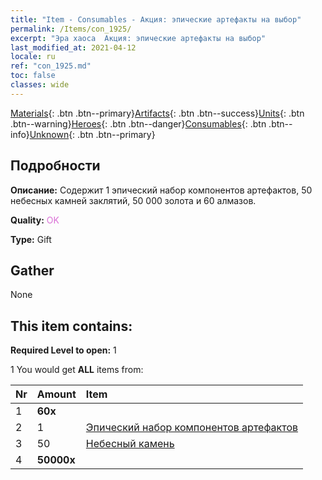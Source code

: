 ```yaml
---
title: "Item - Consumables - Акция: эпические артефакты на выбор"
permalink: /Items/con_1925/
excerpt: "Эра хаоса  Акция: эпические артефакты на выбор"
last_modified_at: 2021-04-12
locale: ru
ref: "con_1925.md"
toc: false
classes: wide
---
```

 [Materials](/ru/Items/){: .btn .btn--primary}[Artifacts](/ru/Items/Artifacts/){: .btn .btn--success}[Units](/ru/Items/Units/){: .btn .btn--warning}[Heroes](/ru/Items/Heroes/){: .btn .btn--danger}[Consumables](/ru/Items/Consumables/){: .btn .btn--info}[Unknown](/ru/Items/Unknown/){: .btn .btn--primary}

## Подробности
 **Описание:** Содержит 1 эпический набор компонентов артефактов, 50 небесных камней заклятий, 50 000 золота и 60 алмазов.

 **Quality:** <span style="color: #DA70D6">OK</span>

 **Type:** Gift

## Gather

  None

## This item contains:

 **Required Level to open:** 1

 1 You would get **ALL** items  from:

  | Nr | Amount |     Item    |
  |:---|:-------|:------------|
  | 1 |  **60x** | <i class="fas fa-gem"/> |  | 
  | 2 | 1 | [Эпический набор компонентов артефактов](/ru/Items/con_1926/) | 
  | 3 | 50 | [Небесный камень](/ru/Items/art_188/) | 
  | 4 |  **50000x** | <i class="fas fa-coins"/> |  | 
